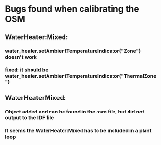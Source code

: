 # Bugs found when calibrating the OSM
## WaterHeater:Mixed:
### water_heater.setAmbientTemperatureIndicator("Zone") doesn't work
### fixed: it should be water_heater.setAmbientTemperatureIndicator("ThermalZone")

## WaterHeaterMixed:
### Object added and can be found in the osm file, but did not output to the IDF file
### It seems the WaterHeater:Mixed has to be included in a plant loop


